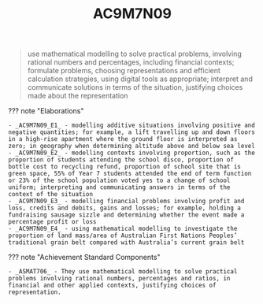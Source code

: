 ﻿---
backlinks:
- title: Learning Areas
  url: /memex/sense/Teaching/Curriculum/v9/v9-learning-areas.html
tags: australian-curriculum
title: AC9M7N09
type: note
---
> use mathematical modelling to solve practical problems, involving rational numbers and percentages, including financial contexts; formulate problems, choosing representations and efficient calculation strategies, using digital tools as appropriate; interpret and communicate solutions in terms of the situation, justifying choices made about the representation

??? note "Elaborations"

	- _AC9M7N09_E1_ - modelling additive situations involving positive and negative quantities; for example, a lift travelling up and down floors in a high-rise apartment where the ground floor is interpreted as zero; in geography when determining altitude above and below sea level
	- _AC9M7N09_E2_ - modelling contexts involving proportion, such as the proportion of students attending the school disco, proportion of bottle cost to recycling refund, proportion of school site that is green space, 55% of Year 7 students attended the end of term function or 23% of the school population voted yes to a change of school uniform; interpreting and communicating answers in terms of the context of the situation
	- _AC9M7N09_E3_ - modelling financial problems involving profit and loss, credits and debits, gains and losses; for example, holding a fundraising sausage sizzle and determining whether the event made a percentage profit or loss
	- _AC9M7N09_E4_ - using mathematical modelling to investigate the proportion of land mass/area of Australian First Nations Peoples’ traditional grain belt compared with Australia’s current grain belt
??? note "Achievement Standard Components"

	- _ASMAT706_ - They use mathematical modelling to solve practical problems involving rational numbers, percentages and ratios, in financial and other applied contexts, justifying choices of representation.